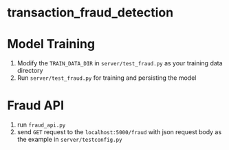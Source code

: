 # transaction_fraud_detection
# Model Training 
1. Modify the `TRAIN_DATA_DIR` in `server/test_fraud.py` as your training data directory
2. Run `server/test_fraud.py`  for training and persisting the model 

# Fraud API
1. run `fraud_api.py`
2. send `GET` request to the `localhost:5000/fraud` with json request body as the example in `server/testconfig.py`